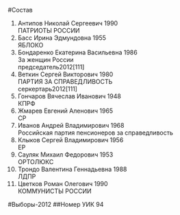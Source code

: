 #Состав
1. Антипов Николай Сергеевич 1990   
    ПАТРИОТЫ РОССИИ
2. Басс Ирина Эдмундовна 1955   
    ЯБЛОКО
3. Бондаренко Екатерина Васильевна 1986   
    За женщин России  
    председатель2012[111]
4. Веткин Сергей Викторович 1980   
    ПАРТИЯ ЗА СПРАВЕДЛИВОСТЬ  
    серкертарь2012[111]
5. Гончаров Вячеслав Иванович 1948   
    КПРФ
6. Жмарев Евгений Аленович 1965   
    СР
7. Иванов Андрей Владимирович 1968   
    Российская партия пенсионеров за справедливость
8. Клыков Сергей Владимирович 1956   
    ЕР
9. Сауляк Михаил Федорович 1953   
    ОРТОЛЮКС
10. Трондо Валентина Геннадьевна 1988   
    ЛДПР
11. Цветков Роман Олегович 1990   
    КОММУНИСТЫ РОССИИ

#Выборы-2012
##Номер УИК
94